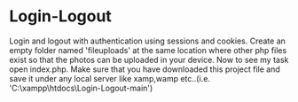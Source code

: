 # Login-Logout
Login and logout with authentication using sessions and cookies.
Create an empty folder named 'fileuploads' at the same location where other php files exist so that the photos can be uploaded in your device.
Now to see my task open index.php.
Make sure that you have downloaded this project file and save it under any local server like xamp,wamp etc..(i.e. 'C:\xampp\htdocs\Login-Logout-main')
